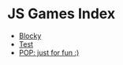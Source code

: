 # JS Games Index

- <a href="https://abhinavdesigns.studio/js-games/blocky/index.html">Blocky</a>
- <a href="https://abhinavdesigns.studio/js-games/test/index.html">Test</a>
- <a href="https://abhinavdesigns.studio/js-games/pop/index.html">POP: just for fun :)</a>
